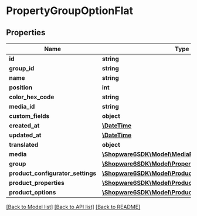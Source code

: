 # PropertyGroupOptionFlat

## Properties
Name | Type | Description | Notes
------------ | ------------- | ------------- | -------------
**id** | **string** |  | [optional] 
**group_id** | **string** |  | 
**name** | **string** |  | 
**position** | **int** |  | [optional] 
**color_hex_code** | **string** |  | [optional] 
**media_id** | **string** |  | [optional] 
**custom_fields** | **object** |  | [optional] 
**created_at** | [**\DateTime**](\DateTime.md) |  | 
**updated_at** | [**\DateTime**](\DateTime.md) |  | 
**translated** | **object** |  | [optional] 
**media** | [**\Shopware6SDK\Model\MediaFlat**](MediaFlat.md) |  | [optional] 
**group** | [**\Shopware6SDK\Model\PropertyGroupFlat**](PropertyGroupFlat.md) |  | [optional] 
**product_configurator_settings** | [**\Shopware6SDK\Model\ProductConfiguratorSettingFlat**](ProductConfiguratorSettingFlat.md) |  | [optional] 
**product_properties** | [**\Shopware6SDK\Model\ProductFlat**](ProductFlat.md) |  | [optional] 
**product_options** | [**\Shopware6SDK\Model\ProductFlat**](ProductFlat.md) |  | [optional] 

[[Back to Model list]](../../README.md#documentation-for-models) [[Back to API list]](../../README.md#documentation-for-api-endpoints) [[Back to README]](../../README.md)


